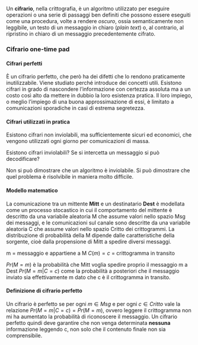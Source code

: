 Un **cifrario**, nella crittografia, è un algoritmo utilizzato per eseguire operazioni o una serie di passaggi ben definiti che possono essere eseguiti come una procedura, volte a rendere _oscuro_, ossia semanticamente non leggibile, un testo di un messaggio in chiaro (_plain text_) o, al contrario, al ripristino in chiaro di un messaggio precedentemente cifrato.

### Cifrario one-time pad 
#### Cifrari perfetti
È un cifrario perfetto, che però ha dei difetti che lo rendono praticamente inutilizzabile. Viene studiato perché introduce dei concetti utili. Esistono cifrari in grado di nascondere l’informazione con certezza assoluta ma a un costo così alto da mettere in dubbio la loro esistenza pratica. Il loro impiego, o meglio l’impiego di una buona approssimazione di essi, è limitato a comunicazioni sporadiche in casi di estrema segretezza.

#### Cifrari utilizzati in pratica
Esistono cifrari non inviolabili, ma sufficientemente sicuri ed economici, che vengono utilizzati ogni giorno per comunicazioni di massa.

Esistono cifrari inviolabili? Se si intercetta un messaggio si può decodificare?

Non si può dimostrare che un algoritmo è inviolabile. Si può dimostrare che quel problema è risolvibile in maniera molto difficile.

#### Modello matematico
La comunicazione tra un mittente **Mitt** e un destinatario **Dest** è modellata come un processo stocastico in cui il comportamento del mittente è descritto da una variabile aleatoria M che assume valori nello spazio Msg dei messaggi, e le comunicazioni sul canale sono descritte da una variabile aleatoria C che assume valori nello spazio Critto dei crittogrammi. La distribuzione di probabilità della M dipende dalle caratteristiche della sorgente, cioè dalla propensione di Mitt a spedire diversi messaggi.

m = messaggio e appartiene a M
$C(m) = c$ = crittogramma in transito

$Pr (M = m)$ è la probabilità che Mitt voglia spedire proprio il messaggio m a Dest
$Pr (M = m|C = c)$ come la probabilità a posteriori che il messaggio inviato sia effettivamente m dato che c è il crittogramma in transito.

#### Definizione di cifrario perfetto
Un cifrario è perfetto se per ogni $m \in Msg$ e per ogni $c \in Critto$ vale la relazione  $Pr (M = m|C = c) = Pr (M = m)$, ovvero leggere il crittogramma non mi ha aumentato la probabilità di riconoscere il messaggio. Un cifrario perfetto quindi deve garantire che non venga determinata **nessuna** informazione leggendo c, non solo che il contenuto finale non sia comprensibile.